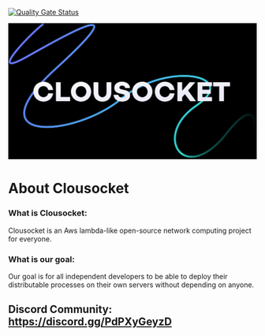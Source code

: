 [![Quality Gate Status](https://sonarcloud.io/api/project_badges/measure?project=Lovania-Networking-and-Software_Clousocket&metric=alert_status)](https://sonarcloud.io/summary/new_code?id=Lovania-Networking-and-Software_Clousocket)

![Clousocket](assets/clousocket.png)
# About Clousocket
### What is Clousocket:
Clousocket is an Aws lambda-like open-source network computing project for everyone.
### What is our goal:
Our goal is for all independent developers to be able to deploy their distributable processes on their own servers without depending on anyone.

## Discord Community: https://discord.gg/PdPXyGeyzD
